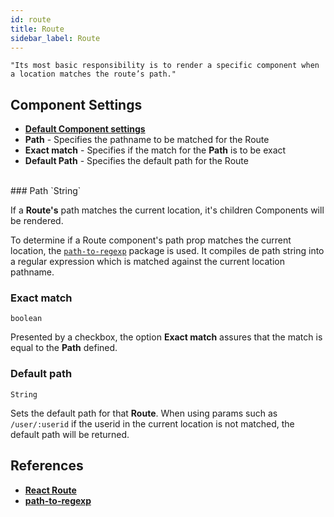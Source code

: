 ```yaml
---
id: route
title: Route
sidebar_label: Route
---
```


`"Its most basic responsibility is to render a specific component when a location matches the route’s path."`

## Component Settings
- [__Default Component settings__](components.md#default-component-settings)
- __Path__ - Specifies the pathname to be matched for the Route
- __Exact match__ - Specifies if the match for the __Path__ is to be exact
- __Default Path__ - Specifies the default path for the Route

<br>
### Path
`String`

If a __Route's__ path matches the current location, it's children Components will be rendered.

To determine if a Route component's path prop matches the current location, the [`path-to-regexp`](https://github.com/pillarjs/path-to-regexp) package is used. It compiles de path string into a regular expression which is matched against the current location pathname.

### Exact match
`boolean`

Presented by a checkbox, the option __Exact match__ assures that the match is equal to the __Path__ defined.

### Default path
`String`

Sets the default path for that __Route__. When using params such as `/user/:userid` if the userid in the current location is not matched, the default path will be returned.

## References

* [__React Route__](https://reacttraining.com/react-router/web/api/Route)
* [__path-to-regexp__](https://github.com/pillarjs/path-to-regexp)
